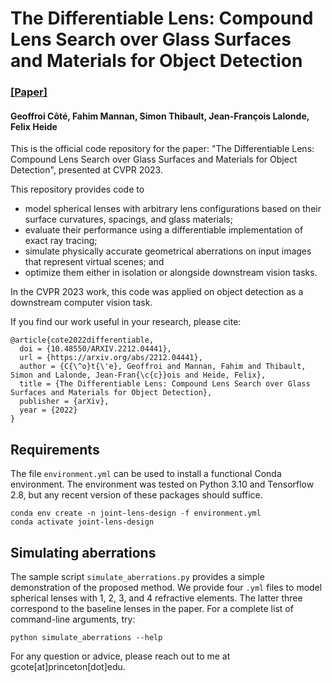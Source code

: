 # The Differentiable Lens: Compound Lens Search over Glass Surfaces and Materials for Object Detection

### [[Paper]](https://arxiv.org/abs/2212.04441)

#### Geoffroi Côté, Fahim Mannan, Simon Thibault, Jean-François Lalonde, Felix Heide

This is the official code repository for the paper: "The Differentiable Lens: Compound Lens Search over Glass Surfaces and Materials for Object Detection", presented at CVPR 2023.

This repository provides code to
- model spherical lenses with arbitrary lens configurations based on their surface curvatures, spacings, and glass materials;
- evaluate their performance using a differentiable implementation of exact ray tracing;
- simulate physically accurate geometrical aberrations on input images that represent virtual scenes; and
- optimize them either in isolation or alongside downstream vision tasks.

In the CVPR 2023 work, this code was applied on object detection as a downstream computer vision task.

If you find our work useful in your research, please cite:

```
@article{cote2022differentiable,
  doi = {10.48550/ARXIV.2212.04441},
  url = {https://arxiv.org/abs/2212.04441},
  author = {C{\^o}t{\'e}, Geoffroi and Mannan, Fahim and Thibault, Simon and Lalonde, Jean-Fran{\c{c}}ois and Heide, Felix},
  title = {The Differentiable Lens: Compound Lens Search over Glass Surfaces and Materials for Object Detection},
  publisher = {arXiv},
  year = {2022}
}
```

## Requirements

The file ```environment.yml``` can be used to install a functional Conda environment. The environment was tested on Python 3.10 and Tensorflow 2.8, but any recent version of these packages should suffice.

```
conda env create -n joint-lens-design -f environment.yml
conda activate joint-lens-design
```

## Simulating aberrations

The sample script ```simulate_aberrations.py``` provides a simple demonstration of the proposed method. We provide four ```.yml``` files to model spherical lenses with 1, 2, 3, and 4 refractive elements. The latter three correspond to the baseline lenses in the paper. For a complete list of command-line arguments, try:

```
python simulate_aberrations --help
```

For any question or advice, please reach out to me at gcote[at]princeton[dot]edu.
